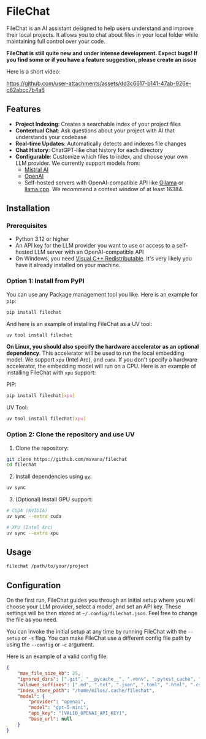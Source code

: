 # FileChat

FileChat is an AI assistant designed to help users understand and improve their local projects.
It allows you to chat about files in your local folder while maintaining full control over your code.

**FileChat is still quite new and under intense development. Expect bugs! If you find some or if you have a feature suggestion, please create an issue**

Here is a short video:

https://github.com/user-attachments/assets/dd3c6617-b141-47ab-926e-c62abcc7b4a6

## Features

- **Project Indexing**: Creates a searchable index of your project files
- **Contextual Chat**: Ask questions about your project with AI that understands your codebase
- **Real-time Updates**: Automatically detects and indexes file changes
- **Chat History**: ChatGPT-like chat history for each directory
- **Configurable**: Customize which files to index, and choose your own LLM provider. We currently support models from:
    - [Mistral AI](https://mistral.ai/)
    - [OpenAI](https://openai.com/)
    - Self-hosted servers with OpenAI-compatible API like [Ollama](https://ollama.com/) or [llama.cpp](https://github.com/ggml-org/llama.cpp).
      We recommend a context window of at least 16384.

## Installation

### Prerequisites

- Python 3.12 or higher
- An API key for the LLM provider you want to use or access to a self-hosted LLM server with an OpenAI-compatible API
- On Windows, you need [Visual C++ Redistributable](https://learn.microsoft.com/en-au/cpp/windows/latest-supported-vc-redist?view=msvc-170).
  It's very likely you have it already installed on your machine.

### Option 1: Install from PyPI

You can use any Package management tool you like. Here is an example for `pip`:

```bash
pip install filechat
```

And here is an example of installing FileChat as a UV tool:

```bash
uv tool install filechat
```

**On Linux, you should also specify the hardware accelerator as an optional dependency**.
This accelerator will be used to run the local embedding model.
We support `xpu` (Intel Arc), and `cuda`.
If you don't specify a hardware accelerator, the embedding model will run on a CPU.
Here is an example of installing FileChat with `xpu` support:

PIP:

```bash
pip install filechat[xpu]
```

UV Tool:

```bash
uv tool install filechat[xpu]
```

### Option 2: Clone the repository and use UV

1. Clone the repository:

```bash
git clone https://github.com/msvana/filechat
cd filechat
```

2. Install dependencies using [`uv`](https://docs.astral.sh/uv/):

```bash
uv sync
```

3. (Optional) Install GPU support:

```bash
# CUDA (NVIDIA)
uv sync --extra cuda

# XPU (Intel Arc)
uv sync --extra xpu
```

## Usage

```bash
filechat /path/to/your/project
```

## Configuration

On the first run, FileChat guides you through an initial setup where you will choose your LLM provider, select a model, and set an API key.
These settings will be then stored at `~/.config/filechat.json`. Feel free to change the file as you need.

You can invoke the initial setup at any time by running FileChat with the `--setup` or `-s` flag.
You can make FileChat use a different config file path by using the `--config` or `-c` argument.

Here is an example of a valid config file:

```json
{
    "max_file_size_kb": 25,
    "ignored_dirs": [".git", "__pycache__", ".venv", ".pytest_cache", "node_modules", "dist"],
    "allowed_suffixes": [".md", ".txt", ".json", ".toml", ".html", ".css", ...],
    "index_store_path": "/home/milos/.cache/filechat",
    "model": {
        "provider": "openai",
        "model": "gpt-5-mini",
        "api_key": "[VALID_OPENAI_API_KEY]",
        "base_url": null
    }
}
```

